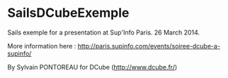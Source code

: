 SailsDCubeExemple
=================

Sails exemple for a presentation at Sup'Info Paris. 26 March 2014.

More information here : http://paris.supinfo.com/events/soiree-dcube-a-supinfo/

By Sylvain PONTOREAU for DCube (http://www.dcube.fr/)
